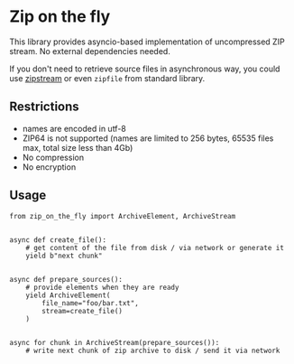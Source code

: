 Zip on the fly
==============

This library provides asyncio-based implementation of uncompressed ZIP stream. No external dependencies needed.

If you don't need to retrieve source files in asynchronous way, you could use [zipstream](https://github.com/kbbdy/zipstream) or even `zipfile` from standard library.


Restrictions
------------
- names are encoded in utf-8
- ZIP64 is not supported (names are limited to 256 bytes, 65535 files max, total size less than 4Gb)
- No compression
- No encryption


Usage
-----
```
from zip_on_the_fly import ArchiveElement, ArchiveStream


async def create_file():
    # get content of the file from disk / via network or generate it
    yield b"next chunk"


async def prepare_sources():
    # provide elements when they are ready
    yield ArchiveElement(
        file_name="foo/bar.txt",
        stream=create_file()
    )


async for chunk in ArchiveStream(prepare_sources()):
    # write next chunk of zip archive to disk / send it via network
```


